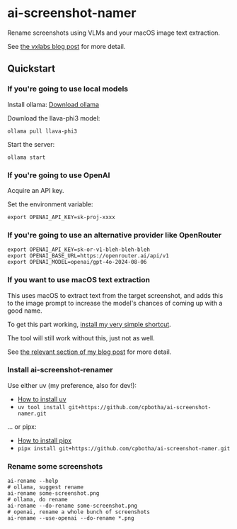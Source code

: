 # ai-screenshot-namer

Rename screenshots using VLMs and your macOS image text extraction.

See [the vxlabs blog post](https://vxlabs.com/2024/05/25/ai-screenshot-renamer-with-ollama-llava-gpt-4o-and-macos-ocr/) for more detail.

## Quickstart

### If you're going to use local models

Install ollama: [Download ollama](https://ollama.com/download)

Download the llava-phi3 model:

```shell
ollama pull llava-phi3
```

Start the server:

```shell
ollama start
```

### If you're going to use OpenAI

Acquire an API key.

Set the environment variable:

```shell
export OPENAI_API_KEY=sk-proj-xxxx
```

### If you're going to use an alternative provider like OpenRouter

```shell
export OPENAI_API_KEY=sk-or-v1-bleh-bleh-bleh
export OPENAI_BASE_URL=https://openrouter.ai/api/v1
export OPENAI_MODEL=openai/gpt-4o-2024-08-06
```

### If you want to use macOS text extraction

This uses macOS to extract text from the target screenshot, and adds this to the image prompt to increase the model's chances of coming up with a good name.

To get this part working, [install my very simple shortcut](https://www.icloud.com/shortcuts/8ca57fbab726476f90c85f40fa7b40f2).

The tool will still work without this, just not as well.

See [the relevant section of my blog post](https://vxlabs.com/2024/05/25/ai-screenshot-renamer-with-ollama-llava-gpt-4o-and-macos-ocr/#macos-shortcut-for-command-line-extraction-of-text-from-images) for more detail.

### Install ai-screenshot-renamer

Use either uv (my preference, also for dev!):

- [How to install uv](https://docs.astral.sh/uv/getting-started/installation/)
- `uv tool install git+https://github.com/cpbotha/ai-screenshot-namer.git`

... or pipx:

- [How to install pipx](https://pipx.pypa.io/stable/installation/#installing-pipx)
- `pipx install git+https://github.com/cpbotha/ai-screenshot-namer.git`

### Rename some screenshots

```shell
ai-rename --help
# ollama, suggest rename
ai-rename some-screenshot.png
# ollama, do rename
ai-rename --do-rename some-screenshot.png
# openai, rename a whole bunch of screenshots
ai-rename --use-openai --do-rename *.png
```
